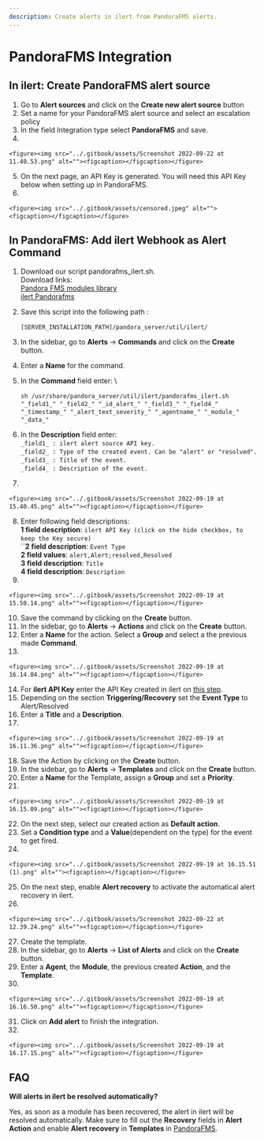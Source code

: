 ```yaml
---
description: Create alerts in ilert from PandoraFMS alerts.
---
```


# PandoraFMS Integration

## In ilert: Create PandoraFMS alert source

1. Go to **Alert sources** and click on the **Create new alert source** button
2. Set a name for your PandoraFMS alert source and select an escalation policy
3. In the field Integration type select **PandoraFMS** and save.
4.

    <figure><img src="../.gitbook/assets/Screenshot 2022-09-22 at 11.40.53.png" alt=""><figcaption></figcaption></figure>
5. On the next page, an API Key is generated. You will need this API Key below when setting up in PandoraFMS.
6.

    <figure><img src="../.gitbook/assets/censored.jpeg" alt=""><figcaption></figcaption></figure>

## In PandoraFMS: Add ilert Webhook as Alert Command

1. Download our script pandorafms\_ilert.sh.\
   Download links:\
   [Pandora FMS modules library](https://pandorafms.com/library/)\
   [ilert Pandorafms](https://github.com/iLert/ilert-pandorafms)
2.  Save this script into the following path :

    ```
    [SERVER_INSTALLATION_PATH]/pandora_server/util/ilert/
    ```
3. In the sidebar, go to **Alerts** -> **Commands** and click on the **Create** button.
4. Enter a **Name** for the command.
5.  In the **Command** field enter: \\

    ```
    sh /usr/share/pandora_server/util/ilert/pandorafms_ilert.sh "_field1_" "_field2_" "_id_alert_" "_field3_" "_field4_" "_timestamp_" "_alert_text_severity_" "_agentname_" "_module_" "_data_"
    ```
6. In the **Description** field enter:\
   `_field1_ : ilert alert source API key.`\
   `_field2_ : Type of the created event. Can be "alert" or "resolved".`\
   `_field3_ : Title of the event.`\
   `_field4_ : Description of the event.`
7.

    <figure><img src="../.gitbook/assets/Screenshot 2022-09-19 at 15.40.45.png" alt=""><figcaption></figcaption></figure>
8. Enter following field descriptions:\
   **1 field description**: `ilert API Key (click on the hide checkbox, to keep the Key secure)`\
   \`\`**2 field description**: `Event Type`\
   **2 field values**: `alert,Alert;resolved,Resolved`\
   **3 field description**: `Title`\
   **4 field description**: `Description`
9.

    <figure><img src="../.gitbook/assets/Screenshot 2022-09-19 at 15.50.14.png" alt=""><figcaption></figcaption></figure>
10. Save the command by clicking on the **Create** button.
11. In the sidebar, go to **Alerts** -> **Actions** and click on the **Create** button.
12. Enter a **Name** for the action. Select a **Group** and select a the previous made **Command**.
13.

    <figure><img src="../.gitbook/assets/Screenshot 2022-09-19 at 16.14.04.png" alt=""><figcaption></figcaption></figure>
14. For **ilert API Key** enter the API Key created in ilert on [this step](pandorafms.md#in-ilert-create-pandorafms-alert-source).
15. Depending on the section **Triggering/Recovery** set the **Event Type** to Alert/Resolved
16. Enter a **Title** and a **Description**.
17.

    <figure><img src="../.gitbook/assets/Screenshot 2022-09-19 at 16.11.36.png" alt=""><figcaption></figcaption></figure>
18. Save the Action by clicking on the **Create** button.
19. In the sidebar, go to **Alerts** -> **Templates** and click on the **Create** button.
20. Enter a **Name** for the Template, assign a **Group** and set a **Priority**.
21.

    <figure><img src="../.gitbook/assets/Screenshot 2022-09-19 at 16.15.09.png" alt=""><figcaption></figcaption></figure>
22. On the next step, select our created action as **Default action**.
23. Set a **Condition type** and a **Value**(dependent on the type) for the event to get fired.
24.

    <figure><img src="../.gitbook/assets/Screenshot 2022-09-19 at 16.15.51 (1).png" alt=""><figcaption></figcaption></figure>
25. On the next step, enable **Alert recovery** to activate the automatical alert recovery in ilert.
26.

    <figure><img src="../.gitbook/assets/Screenshot 2022-09-22 at 12.39.24.png" alt=""><figcaption></figcaption></figure>
27. Create the template.
28. In the sidebar, go to **Alerts** -> **List of Alerts** and click on the **Create** button.
29. Enter a **Agent**, the **Module**, the previous created **Action**, and the **Template**.
30.

    <figure><img src="../.gitbook/assets/Screenshot 2022-09-19 at 16.16.50.png" alt=""><figcaption></figcaption></figure>
31. Click on **Add alert** to finish the integration.
32.

    <figure><img src="../.gitbook/assets/Screenshot 2022-09-19 at 16.17.15.png" alt=""><figcaption></figcaption></figure>

## FAQ

**Will alerts in ilert be resolved automatically?**

Yes, as soon as a module has been recovered, the alert in ilert will be resolved automatically. Make sure to fill out the **Recovery** fields in **Alert Action** and enable **Alert recovery** in **Templates** in [PandoraFMS](pandorafms.md#in-pandorafms-add-ilert-webhook-as-alert-command).
